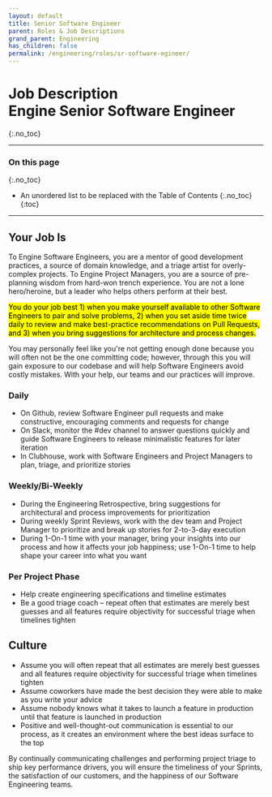 ```yaml
---
layout: default
title: Senior Software Engineer
parent: Roles & Job Descriptions
grand_parent: Engineering
has_children: false
permalink: /engineering/roles/sr-software-egineer/
---
```


# Job Description<br>Engine Senior Software Engineer
{:.no_toc}

---

### On this page
{:.no_toc}

* An unordered list to be replaced with the Table of Contents
{:.no_toc}
{:toc}

---

## Your Job Is

To Engine Software Engineers, you are a mentor of good development practices, a source of domain knowledge, and a triage artist for overly-complex projects. To Engine Project Managers, you are a source of pre-planning wisdom from hard-won trench experience. You are not a lone hero/heroine, but a leader who helps others perform at their best.

<mark>You do your job best 1) when you make yourself available to other Software Engineers to pair and solve problems, 2) when you set aside time twice daily to review and make best-practice recommendations on Pull Requests, and 3) when you bring suggestions for architecture and process changes.</mark>

You may personally feel like you're not getting enough done because you will often not be the one committing code; however, through this you will gain exposure to our codebase and will help Software Engineers avoid costly mistakes. With your help, our teams and our practices will improve.

### Daily

* On Github, review Software Engineer pull requests and make constructive, encouraging comments and requests for change
* On Slack, monitor the #dev channel to answer questions quickly and guide Software Engineers to release minimalistic features for later iteration
* In Clubhouse, work with Software Engineers and Project Managers to plan, triage, and prioritize stories

### Weekly/Bi-Weekly

* During the Engineering Retrospective, bring suggestions for architectural and process improvements for prioritization
* During weekly Sprint Reviews, work with the dev team and Project Manager to prioritize and break up stories for 2-to-3-day execution
* During 1-On-1 time with your manager, bring your insights into our process and how it affects your job happiness; use 1-On-1 time to help shape your career into what you want

### Per Project Phase

* Help create engineering specifications and timeline estimates
* Be a good triage coach – repeat often that estimates are merely best guesses and all features require objectivity for successful triage when timelines tighten

## Culture

* Assume you will often repeat that all estimates are merely best guesses and all features require objectivity for successful triage when timelines tighten
* Assume coworkers have made the best decision they were able to make as you write your advice
* Assume nobody knows what it takes to launch a feature in production until that feature is launched in production
* Positive and well-thought-out communication is essential to our process, as it creates an environment where the best ideas surface to the top

By continually communicating challenges and performing project triage to ship key performance drivers, you will ensure the timeliness of your Sprints, the satisfaction of our customers, and the happiness of our Software Engineering teams.
